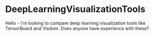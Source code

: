 # DeepLearningVisualizationTools
Hello - I'm looking to compare deep learning visualization tools like TensorBoard and Visdom. Does anyone have experience with these?
